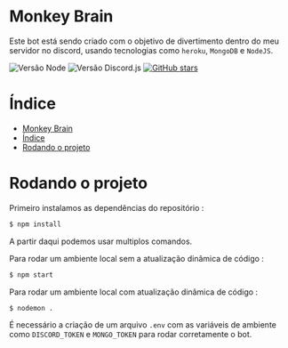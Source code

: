 # Monkey Brain

Este bot está sendo criado com o objetivo de divertimento dentro do meu servidor no discord, usando tecnologias como `heroku`, `MongoDB` e `NodeJS`.

![Versão Node](https://img.shields.io/badge/Node-16.9.1-brightgreen?style=flat-square&logo=nodedotjs&logoColor=white)
![Versão Discord.js](https://img.shields.io/badge/Discord.js-13.6.0-blue?style=flat-square&logo=discord&logoColor=white)
[![GitHub stars](https://img.shields.io/github/stars/Casca0/monkeybrain?label=Stars&logo=github&logoColor=white&style=flat-square)](https://github.com/Casca0/monkeybrain/stargazers)

# Índice

- [Monkey Brain](#monkey-brain)
- [Índice](#índice)
- [Rodando o projeto](#rodando-o-projeto)

# Rodando o projeto

Primeiro instalamos as dependências do repositório :
```bash
$ npm install
```
A partir daqui podemos usar multiplos comandos.

Para rodar um ambiente local sem a atualização dinâmica de código :
```bash
$ npm start
```

Para rodar um ambiente local com atualização dinâmica de código :
```bash
$ nodemon .
```

É necessário a criação de um arquivo `.env` com as variáveis de ambiente como `DISCORD_TOKEN` e `MONGO_TOKEN` para rodar corretamente o bot.

